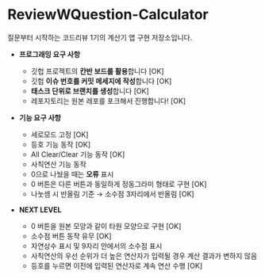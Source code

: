 # ReviewWQuestion-Calculator
질문부터 시작하는 코드리뷰 1기의 계산기 앱 구현 저장소입니다.
- **프로그래밍 요구 사항**
    - 깃헙 프로젝트의 **칸반 보드를 활용**합니다 [OK]
    - 깃헙 **이슈 번호를 커밋 메세지에 작성**합니다 [OK]
    - **태스크 단위로 브랜치를 생성**합니다 [OK]
    - 레포지토리는 원본 레포를 포크해서 진행합니다! [OK]

- **기능 요구 사항**
    - 세로모드 고정 [OK]
    - 등호 기능 동작 [OK]
    - All Clear/Clear 기능 동작 [OK]
    - 사칙연산 기능 동작
    - 0으로 나눴을 때는 **오류** 표시
    - 0 버튼은 다른 버튼과 동일하게 정동그라미 형태로 구현 [OK]
    - 나눗셈 시 반올림 기준 → 소수점 3자리에서 반올림 [OK]

- **NEXT LEVEL**
    - 0 버튼을 원본 모양과 같이 타원 모양으로 구현 [OK]
    - 소수점 버튼 동작 유무 [OK]
    - 자연상수 표시 및 9자리 안에서의 소수점 표시
    - 사칙연산의 우선 순위가 더 높은 연산자가 입력될 경우 계산 결과가 변하지 않음
    - 등호를 누르면 이전에 입력된 연산자로 계속 연산 수행 [OK]
